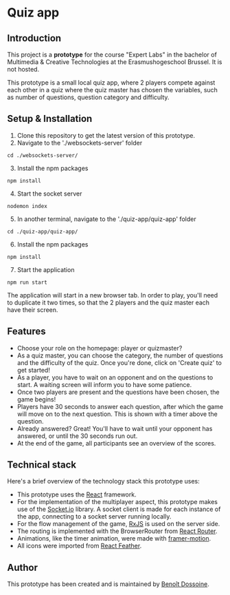 # Quiz app

## Introduction
This project is a **prototype** for the course "Expert Labs" in the bachelor of Multimedia & Creative Technologies at the Erasmushogeschool Brussel. It is not hosted.

This prototype is a small local quiz app, where 2 players compete against each other in a quiz where the quiz master has chosen the variables, such as number of questions, question category and difficulty.

## Setup & Installation
1. Clone this repository to get the latest version of this prototype.
2. Navigate to the './websockets-server' folder
```
cd ./websockets-server/
```
3. Install the npm packages
```
npm install
```
4. Start the socket server
```
nodemon index
```
5. In another terminal, navigate to the './quiz-app/quiz-app' folder
```
cd ./quiz-app/quiz-app/
```
6. Install the npm packages
```
npm install
```
7. Start the application
```
npm run start
```

The application will start in a new browser tab. In order to play, you'll need to duplicate it two times, so that the 2 players and the quiz master each have their screen.

## Features
* Choose your role on the homepage: player or quizmaster?
* As a quiz master, you can choose the category, the number of questions and the difficulty of the quiz. Once you're done, click on 'Create quiz' to get started!
* As a player, you have to wait on an opponent and on the questions to start. A waiting screen will inform you to have some patience.
* Once two players are present and the questions have been chosen, the game begins!
* Players have 30 seconds to answer each question, after which the game will move on to the next question. This is shown with a timer above the question.
* Already answered? Great! You'll have to wait until your opponent has answered, or until the 30 seconds run out.
* At the end of the game, all participants see an overview of the scores.

## Technical stack

Here's a brief overview of the technology stack this prototype uses:
* This prototype uses the [React](https://www.reactjs.org) framework.
* For the implementation of the multiplayer aspect, this prototype makes use of the [Socket.io](https://socket.io/) library. A socket client is made for each instance of the app, connecting to a socket server running locally.
* For the flow management of the game, [RxJS](https://rxjs.dev/) is used on the server side.
* The routing is implemented with the BrowserRouter from [React Router](https://reactrouter.com/en/main).
* Animations, like the timer animation, were made with [framer-motion](https://www.framer.com/motion/).
* All icons were imported from [React Feather](https://github.com/feathericons/feather).

## Author
This prototype has been created and is maintained by [Benoît Dossoine](https://github.com/BenoitDossoine).

